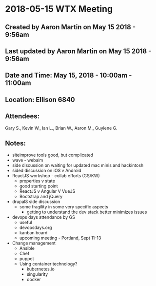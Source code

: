 # 2018-05-15 WTX Meeting
## Created by Aaron Martin on May 15 2018 - 9:56am 
## Last updated by Aaron Martin on May 15 2018 - 9:56am
## Date and Time: May 15, 2018 - 10:00am - 11:00am
## Location:  Ellison 6840
## Attendees:
Gary S., Kevin W., Ian L., Brian W., Aaron M., Guylene G.

## Notes:
* siteimprove tools good, but complicated
* wave - webaim
* side discussion on waiting for updated mac minis and hackintosh
* sided discussion on iOS v Android
* ReactJS workshop - collab efforts (GS/KW)
  * properties v state
  * good starting point
  * ReactJS v Angular V VueJS
  * Bootstrap and jQuery
* drupal8 side discussion
  * some fragility in some very specific aspects
    * getting to understand the dev stack better minimizes issues
* devops days attendance by GS
  * useful
  * devopsdays.org
  * kanban board
  * upcoming meeting - Portland, Sept 11-13
* Change management
  * Ansible
  * Chef
  * puppet
  * Using container technology?
    * kubernetes.io
    * singularity
    * docker
